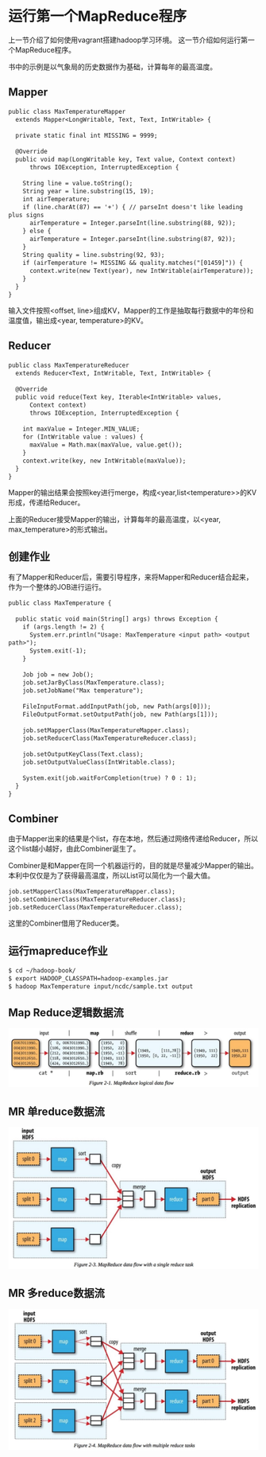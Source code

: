 # 运行第一个MapReduce程序

上一节介绍了如何使用vagrant搭建hadoop学习环境。
这一节介绍如何运行第一个MapReduce程序。

书中的示例是以气象局的历史数据作为基础，计算每年的最高温度。


## Mapper

```
public class MaxTemperatureMapper
  extends Mapper<LongWritable, Text, Text, IntWritable> {

  private static final int MISSING = 9999;
  
  @Override
  public void map(LongWritable key, Text value, Context context)
      throws IOException, InterruptedException {
    
    String line = value.toString();
    String year = line.substring(15, 19);
    int airTemperature;
    if (line.charAt(87) == '+') { // parseInt doesn't like leading plus signs
      airTemperature = Integer.parseInt(line.substring(88, 92));
    } else {
      airTemperature = Integer.parseInt(line.substring(87, 92));
    }
    String quality = line.substring(92, 93);
    if (airTemperature != MISSING && quality.matches("[01459]")) {
      context.write(new Text(year), new IntWritable(airTemperature));
    }
  }
}
```

输入文件按照\<offset, line\>组成KV，Mapper的工作是抽取每行数据中的年份和温度值，输出成\<year, temperature\>的KV。

## Reducer

```
public class MaxTemperatureReducer
  extends Reducer<Text, IntWritable, Text, IntWritable> {
  
  @Override
  public void reduce(Text key, Iterable<IntWritable> values,
      Context context)
      throws IOException, InterruptedException {
    
    int maxValue = Integer.MIN_VALUE;
    for (IntWritable value : values) {
      maxValue = Math.max(maxValue, value.get());
    }
    context.write(key, new IntWritable(maxValue));
  }
}
```
Mapper的输出结果会按照key进行merge，构成\<year,list\<temperature\>\>的KV形成，传递给Reducer。

上面的Reducer接受Mapper的输出，计算每年的最高温度，以\<year, max_temperature\>的形式输出。


## 创建作业

有了Mapper和Reducer后，需要引导程序，来将Mapper和Reducer结合起来，作为一个整体的JOB进行运行。

```
public class MaxTemperature {

  public static void main(String[] args) throws Exception {
    if (args.length != 2) {
      System.err.println("Usage: MaxTemperature <input path> <output path>");
      System.exit(-1);
    }
    
    Job job = new Job();
    job.setJarByClass(MaxTemperature.class);
    job.setJobName("Max temperature");

    FileInputFormat.addInputPath(job, new Path(args[0]));
    FileOutputFormat.setOutputPath(job, new Path(args[1]));
    
    job.setMapperClass(MaxTemperatureMapper.class);
    job.setReducerClass(MaxTemperatureReducer.class);

    job.setOutputKeyClass(Text.class);
    job.setOutputValueClass(IntWritable.class);
    
    System.exit(job.waitForCompletion(true) ? 0 : 1);
  }
}
```

## Combiner

由于Mapper出来的结果是个list，存在本地，然后通过网络传递给Reducer，所以这个list越小越好，由此Combiner诞生了。

Combiner是和Mapper在同一个机器运行的，目的就是尽量减少Mapper的输出。本利中仅仅是为了获得最高温度，所以List可以简化为一个最大值。

```
job.setMapperClass(MaxTemperatureMapper.class);
job.setCombinerClass(MaxTemperatureReducer.class);
job.setReducerClass(MaxTemperatureReducer.class);
```
这里的Combiner借用了Reducer类。


## 运行mapreduce作业

```
$ cd ~/hadoop-book/
$ export HADOOP_CLASSPATH=hadoop-examples.jar
$ hadoop MaxTemperature input/ncdc/sample.txt output
```

## Map Reduce逻辑数据流

![PNG](images/mr_logical_data_flow.png)

## MR 单reduce数据流

![PNG](images/mr_df_singler.png)

## MR 多reduce数据流

![PNG](images/mr_df_mulr.png)
